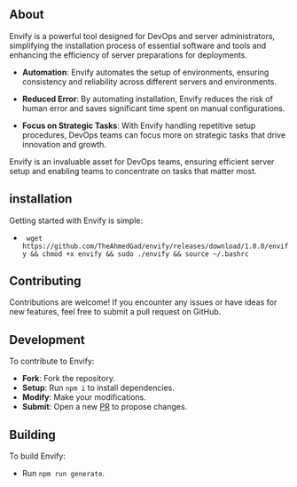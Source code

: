 ## About

Envify is a powerful tool designed for DevOps and server administrators, simplifying the installation process of essential software and tools and enhancing the efficiency of server preparations for deployments.

- **Automation**: Envify automates the setup of environments, ensuring consistency and reliability across different servers and environments.

- **Reduced Error**: By automating installation, Envify reduces the risk of human error and saves significant time spent on manual configurations.

- **Focus on Strategic Tasks**: With Envify handling repetitive setup procedures, DevOps teams can focus more on strategic tasks that drive innovation and growth.

Envify is an invaluable asset for DevOps teams, ensuring efficient server setup and enabling teams to concentrate on tasks that matter most.

## installation

Getting started with Envify is simple:

- ``` wget https://github.com/TheAhmedGad/envify/releases/download/1.0.0/envify && chmod +x envify && sudo ./envify && source ~/.bashrc```

## Contributing

Contributions are welcome! If you encounter any issues or have ideas for new features, feel free to submit a pull request on GitHub.

## Development

To contribute to Envify:

- **Fork**: Fork the repository.
- **Setup**: Run `npm i` to install dependencies.
- **Modify**: Make your modifications.
- **Submit**: Open a new [PR](https://github.com/TheAhmedGad/envify/pulls) to propose changes.

## Building

To build Envify:

- Run `npm run generate`.
